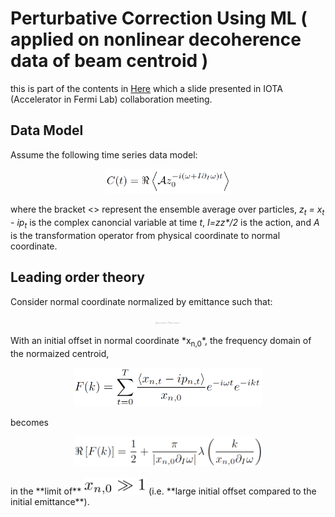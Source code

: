 # Perturbative Correction Using ML ( applied on nonlinear decoherence data of beam centroid )
this is part of the contents in [Here](MLdecoherence1.pdf) which a slide presented in IOTA (Accelerator in Fermi Lab) collaboration meeting.

## Data Model 

Assume the following time series data model:

<p align="center">
  <img src="deco_data_model.png" width="200"/>
</p>

where the bracket <> represent the ensemble average over particles, *z<sub>t</sub> = x<sub>t</sub> - ip<sub>t</sub>* is the complex canoncial variable at time *t*, *I=zz<super>\*</super>/2* is the action, and *A* is the transformation operator from physical coordinate to normal coordinate. 

<!--- The decoherence data is generated with 7 free parameters: initial offsets *x<sub>0</sub>, p<sub>0</sub>*, <img src="p0.png" width="20"/>, initial emittance &epsilon;, optics parameters &alpha;, &beta;, bare frequency &omega;, and nonlinear detuning parameter &partial; <img src="detuning.png" width="20"/>. --->


## Leading order theory

Consider normal coordinate normalized by emittance such that:
<p align="center">
  <img src="normal_coordi.png" width="40"/>
</p>
With an initial offset in normal coordinate *x<sub>n,0</sub>*, the frequency domain of the normaized centroid,
<p align="center">
  <img src="DFT.png" width="300"/>
</p>
becomes
<p align="center">
  <img src="LeadingOrderTheory.png" width="300"/>
</p>
in the **limit of** <img src="offset_limit.png" width="100"/> (i.e. **large initial offset compared to the initial emittance**).


